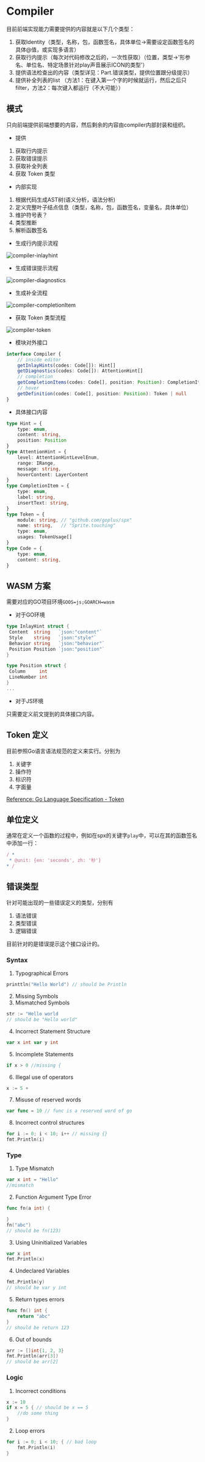 # Compiler

目前前端实现能力需要提供的内容就是以下几个类型：

1. 获取Identity（类型，名称，包，函数签名，具体单位->需要设定函数签名的具体@值，或实现多语言）
2. 获取行内提示（每次对代码修改之后的，一次性获取）（位置，类型->'形参名、单位名、特定场景针对play声音展示ICON的类型'）
3. 提供语法检查出的内容（类型详见：Part.错误类型，提供位置跟分级提示）
4. 提供补全列表的list （方法1：在键入第一个字的时候就运行，然后之后只filter，方法2：每次键入都运行（不大可能））

## 模式

只向前端提供前端想要的内容，然后剩余的内容由compiler内部封装和组织。

- 提供

1. 获取行内提示
2. 获取错误提示
3. 获取补全列表
4. 获取 Token 类型

- 内部实现

1. 根据代码生成AST树(语义分析，语法分析)
2. 定义完整叶子结点信息（类型，名称，包，函数签名，变量名，具体单位）
3. 维护符号表？
4. 类型推断
5. 解析函数签名

- 生成行内提示流程

![compiler-inlayhint](./assets/compiler-inlayhint.png)

- 生成错误提示流程

![compiler-diagnostics](./assets/compiler-diagnostics.png)

- 生成补全流程

![compiler-completionItem](./assets/compiler-completionItem.png)

- 获取 Token 类型流程

![compiler-token](./assets/compiler-token.png)

- 模块对外接口

```ts
interface Compiler {
    // inside editor
    getInlayHints(codes: Code[]): Hint[]
    getDiagnostics(codes: Code[]): AttentionHint[]
    // completion
    getCompletionItems(codes: Code[], position: Position): CompletionItem[]
    // hover
    getDefinition(codes: Code[], position: Position): Token | null
}
```

- 具体接口内容

```ts
type Hint = {
    type: enum,
    content: string,
    position: Position
}
type AttentionHint = {
    level: AttentionHintLevelEnum,
    range: IRange,
    message: string,
    hoverContent: LayerContent
}
type CompletionItem = {
    type: enum,
    label: string,
    insertText: string,
}
type Token = {
    module: string, // "github.com/goplus/spx"
    name: string,   // "Sprite.touching"
    type: enum,
    usages: TokenUsage[]
}
type Code = {
    type: enum,
    content: string,
}
```

## WASM 方案

需要对应的GO项目环境`GOOS=js;GOARCH=wasm`

- 对于GO环境

```go
type InlayHint struct {
 Content  string   `json:"content"`
 Style    string   `json:"style"`
 Behavior string   `json:"behavior"`
 Position Position `json:"position"`
}

type Position struct {
 Column     int
 LineNumber int
}
...
```

- 对于JS环境

只需要定义前文提到的具体接口内容。

## Token 定义

目前参照Go语言语法规范的定义来实行。分别为

1. 关键字
2. 操作符
3. 标识符
4. 字面量

[Reference: Go Language Specification - Token](https://go.dev/ref/spec#Tokens)

## 单位定义

通常在定义一个函数的过程中，例如在spx的关键字`play`中，可以在其的函数签名中添加一行：

```ts
/ *
 * @unit: {en: 'seconds', zh: '秒'}
* /
```

## 错误类型

针对可能出现的一些错误定义的类型，分别有

1. 语法错误
2. 类型错误
3. 逻辑错误

目前针对的是错误提示这个接口设计的。

### Syntax

1. Typographical Errors

```go
printtln("Hello World") // should be Println
```

2. Missing Symbols
3. Mismatched Symbols

```go
str := "Hello world 
// should be "Hello world"
```

4. Incorrect Statement Structure

```go
var x int var y int
```

5. Incomplete Statements

```go
if x > 0 //missing {
```

6. Illegal use of operators

```go
x := 5 +
```

7. Misuse of reserved words

```go
var func = 10 // func is a reserved word of go
```

8. Incorrect control structures

```go
for i := 0; i < 10; i++ // missing {}
fmt.Println(i)
```

### Type

1. Type Mismatch

```go
var x int = "Hello"
//mismatch
```

2. Function Argument Type Error

```go
func fn(a int) {

}
fn("abc")
// should be fn(123)
```

3. Using Uninitialized Variables

```go
var x int
fmt.Println(x)
```

4. Undeclared Variables

```go
fmt.Println(y)
// should be var y int
```

5. Return types errors

```go
func fn() int {
    return "abc"
}
// should be return 123
```

6. Out of bounds

```go
arr := []int{1, 2, 3}
fmt.Println(arr[3])
// should be arr[2]
```

### Logic

1. Incorrect conditions

```go
x := 10
if x = 5 { // should be x == 5
    //do some thing
}
```

2. Loop errors

```go
for i := 0; i < 10; { // bad loop
    fmt.Println(i)
}
```
